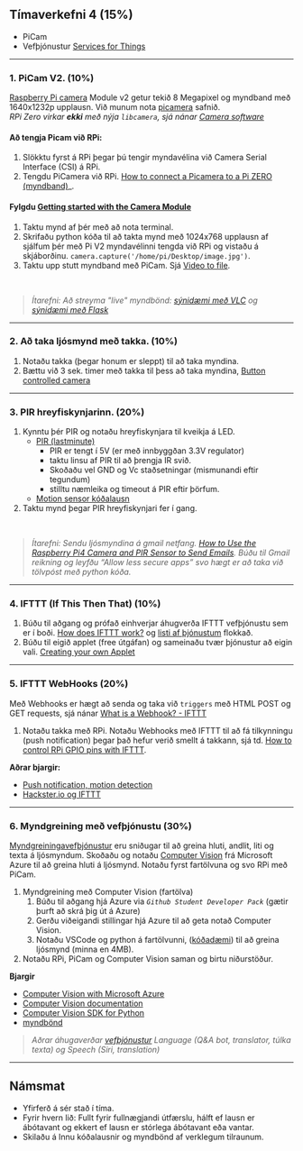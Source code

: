 ## Tímaverkefni 4 (15%)

- PiCam
- Vefþjónustur [Services for Things](https://learn.adafruit.com/all-the-internet-of-things-episode-three-services/services-for-things)

---

### 1. PiCam V2. (10%)

[Raspberry Pi camera](https://www.raspberrypi.com/documentation/accessories/camera.html#camera-modules) Module v2 getur tekið 8 Megapixel og myndband með 1640x1232p upplausn. Við munum nota [picamera](https://picamera.readthedocs.io/en/release-1.13/) safnið. <br>
_RPi Zero virkar **ekki** með nýja `libcamera`, sjá nánar [Camera software](https://www.raspberrypi.com/documentation/computers/camera_software.html#introducing-the-raspberry-pi-cameras)_

#### Að tengja Picam við RPi:
1. Slökktu fyrst á RPi þegar þú tengir myndavélina við Camera Serial Interface (CSI) á RPi. 
1. Tengdu PiCamera við RPi. [How to connect a Picamera to a Pi ZERO (myndband)](https://www.youtube.com/watch?v=zFAX4pH1BPA)_.

#### Fylgdu [Getting started with the Camera Module](https://projects.raspberrypi.org/en/projects/getting-started-with-picamera/2)
1. Taktu mynd af þér með að nota terminal.
1. Skrifaðu python kóða til að takta mynd með 1024x768 upplausn af sjálfum þér með Pi V2 myndavélinni tengda við RPi og vistaðu á skjáborðinu. `camera.capture('/home/pi/Desktop/image.jpg')`. 
1. Taktu upp stutt myndband með PiCam. Sjá [Video to file](https://picamera.readthedocs.io/en/release-1.10/recipes1.html#recording-video-to-a-file).

<br>

> _Ítarefni:  Að streyma "live" myndbönd: [sýnidæmi með VLC](https://www.tomshardware.com/how-to/stream-live-video-raspberry-pi) og [sýnidæmi með Flask](https://github.com/miguelgrinberg/flask-video-streaming)_

---

### 2. Að taka ljósmynd með takka. (10%)
1. Notaðu takka (þegar honum er sleppt) til að taka myndina.
3. Bættu við 3 sek. timer með takka til þess að taka myndina, [Button controlled camera](https://gpiozero.readthedocs.io/en/stable/recipes.html#button-controlled-camera)

---

### 3. PIR hreyfiskynjarinn. (20%)
1. Kynntu þér PIR og notaðu hreyfiskynjara til kveikja á LED. 
   - [PIR (lastminute)](https://lastminuteengineers.com/pir-sensor-arduino-tutorial/)
      - PIR er tengt í 5V (er með innbyggðan 3.3V regulator) 
      - taktu linsu af PIR til að þrengja IR svið. 
      - Skoðaðu vel GND og Vc staðsetningar (mismunandi eftir tegundum)
      - stilltu næmleika og timeout á PIR eftir þörfum.
   - [Motion sensor kóðalausn](https://gpiozero.readthedocs.io/en/stable/recipes.html#motion-sensor)
1. Taktu mynd þegar PIR hreyfiskynjari fer í gang. 

<br>

> _Ítarefni: Sendu ljósmyndina á gmail netfang. [How to Use the Raspberry Pi4 Camera and PIR Sensor to Send Emails](https://maker.pro/raspberry-pi/projects/how-to-use-the-raspberry-pi4-camera-and-pir-sensor-to-send-emails). Búðu til Gmail reikning og leyfðu “Allow less secure apps” svo hægt er að taka við tölvpóst með python kóða._
    
---

### 4. IFTTT (If This Then That) (10%)
1. Búðu til aðgang og prófað einhverjar áhugverða IFTTT vefþjónustu sem er í boði. [How does IFTTT work?](https://help.ifttt.com/hc/en-us/articles/115010158167-How-does-IFTTT-work-) og [listi af þjónustum](https://ifttt.com/services) flokkað.
2. Búðu til eigið applet (free útgáfan) og sameinaðu tvær þjónustur að eigin vali. [Creating your own Applet](https://help.ifttt.com/hc/en-us/articles/360021401373-Creating-your-own-Applet)

---

### 5. IFTTT WebHooks (20%) 
Með Webhooks er hægt að senda og taka við `triggers` með HTML POST og GET requests, sjá nánar [What is a Webhook? - IFTTT](https://ifttt.com/explore/what-is-a-webhook)

1. Notaðu takka með RPi. Notaðu Webhooks með IFTTT til að fá tilkynningu (push notification) þegar það hefur verið smellt á takkann, sjá td. [How to control RPi GPIO pins with IFTTT](https://www.circuitbasics.com/how-to-control-the-raspberry-pi-gpio-using-ifttt/).<br>

**Aðrar bjargir:**
- [Push notification, motion detection](https://iot4beginners.com/ifttt-with-raspberry-pi/)
- [Hackster.io og IFTTT](https://www.hackster.io/ifttt)

---

### 6. Myndgreining með vefþjónustu (30%) 

[Myndgreiningavefþjónustur](https://nordicapis.com/7-best-image-recognition-apis/) eru sniðugar til að greina hluti, andlit, liti og texta á ljósmyndum. 
Skoðaðu og notaðu [Computer Vision](https://azure.microsoft.com/en-us/services/cognitive-services/computer-vision/#overview) frá Microsoft Azure til að greina hluti á ljósmynd. Notaðu fyrst fartölvuna og svo RPi með PiCam.

1. Myndgreining með Computer Vision (fartölva)
   1. Búðu til aðgang hjá Azure via _`Github Student Developer Pack`_ (gætir þurft að skrá þig út á Azure) 
   1. Gerðu viðeigandi stillingar hjá Azure til að geta notað Computer Vision. 
   1. Notaðu VSCode og python á fartölvunni, ([kóðadæmi](https://github.com/VESM3/IOT/blob/main/Efni/ComputerVisionDemo.py)) til að greina ljósmynd (minna en 4MB).
1. Notaðu RPi, PiCam og Computer Vision saman og birtu niðurstöður. 

**Bjargir**
- [Computer Vision with Microsoft Azure](https://www.pluralsight.com/guides/computer-vision-with-microsoft-azure)
- [Computer Vision documentation](https://docs.microsoft.com/en-us/azure/cognitive-services/computer-vision/)
- [Computer Vision SDK for Python](https://docs.microsoft.com/en-us/python/api/overview/azure/cognitiveservices-vision-computervision-readme?view=azure-python-preview)
- [myndbönd](https://www.youtube.com/hashtag/azureinpython)


> _Aðrar áhugaverðar [vefþjónustur]( https://azure.microsoft.com/en-us/products/cognitive-services/#api) Language (Q&A bot, translator, túlka texta) og Speech (Siri, translation)_

---

## Námsmat
- Yfirferð á sér stað í tíma.
- Fyrir hvern lið: Fullt fyrir fullnægjandi útfærslu, hálft ef lausn er ábótavant og ekkert ef lausn er stórlega ábótavant eða vantar.
- Skilaðu á Innu kóðalausnir og myndbönd af verklegum tilraunum.


   
